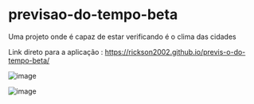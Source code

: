 # previsao-do-tempo-beta

Uma projeto onde é capaz de estar verificando é o clima das cidades

Link direto para a aplicação : https://rickson2002.github.io/previs-o-do-tempo-beta/

![image](https://github.com/rickson2002/previs-o-do-tempo-beta/assets/112441890/85474cc4-c0ff-4170-a9cb-4ac3ff6dfedd)

![image](https://github.com/rickson2002/previs-o-do-tempo-beta/assets/112441890/63950e27-be1c-4810-8a80-1c417906a603)
